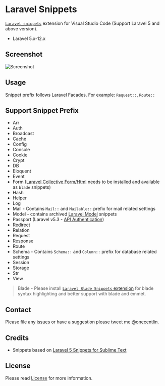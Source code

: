# Laravel Snippets

[`Laravel snippets`](https://marketplace.visualstudio.com/items?itemName=onecentlin.laravel5-snippets) extension for Visual Studio Code (Support Laravel 5 and above version).

- Laravel 5.x-12.x

## Screenshot

![Screenshot](https://github.com/onecentlin/laravel5-snippets-vscode/raw/master/images/screenshot.gif)

## Usage

Snippet prefix follows Laravel Facades. For example: `Request::`, `Route::`

## Support Snippet Prefix

* Arr
* Auth
* Broadcast
* Cache
* Config
* Console
* Cookie
* Crypt
* DB
* Eloquent
* Event
* Form ([Laravel Collective Form/Html](https://packagist.org/packages/laravelcollective/html) needs to be installed and available as `blade` snippets)
* Hash
* Helper
* Log
* Mail - Contains `Mail::` and `Mailable::` prefix for mail related settings
* Model - contains archived [Laravel Model](https://github.com/ahinkle/vscode-laravel-model-snippets) snippets
* Passport (Laravel v5.3 - [API Authentication](https://laravel.com/docs/5.3/passport))
* Redirect
* Relation
* Request
* Response
* Route
* Schema - Contains `Schema::` and `Column::` prefix for database related settings
* Session
* Storage
* Str
* View

> Blade - Please install [`Laravel Blade Snippets` extension](https://marketplace.visualstudio.com/items?itemName=onecentlin.laravel-blade) for blade syntax highlighting and better support with blade and emmet.

## Contact

Please file any [issues](https://github.com/onecentlin/laravel5-snippets-vscode/issues) or have a suggestion please tweet me [@onecentlin](https://twitter.com/onecentlin).

## Credits

* Snippets based on [Laravel 5 Snippets for Sublime Text](https://github.com/Lykegenes/laravel-5-snippets)

## License

Please read [License](https://github.com/onecentlin/laravel5-snippets-vscode/blob/master/LICENSE.md) for more information.
